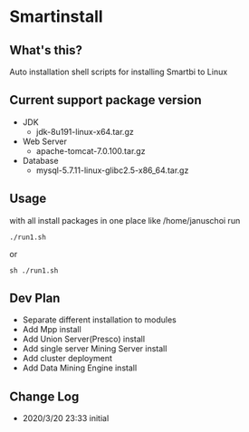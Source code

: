 # Smartinstall

## What's this?

Auto installation shell scripts for installing Smartbi to Linux

## Current support package version

- JDK
  - jdk-8u191-linux-x64.tar.gz
- Web Server
  - apache-tomcat-7.0.100.tar.gz
- Database
  - mysql-5.7.11-linux-glibc2.5-x86_64.tar.gz

## Usage

with all install packages in one place like /home/januschoi run

```
./run1.sh
```

or

```
sh ./run1.sh
```

## Dev Plan

- Separate different installation to modules 
- Add Mpp install
- Add Union Server(Presco) install
- Add single server Mining Server install
- Add cluster deployment
- Add Data Mining Engine install

## Change Log
- 2020/3/20 23:33 initial
